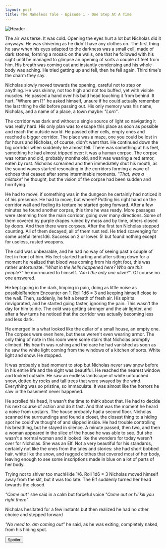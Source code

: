 ```yaml
---
layout: post
title: The Nameless Tale - Episode 1 - One Step At A Time
---
```


![Header](https://i.imgur.com/VUjXVxp.png)

The air was terse. It was cold. Opening the eyes hurt a lot but Nicholas did it anyways. He was shivering as he didn't have any clothes on. The first thing he saw when his eyes adapted to the darkness was a small cell, made of dark stones, forming a mosaic on the walls, one that he followed with his sight until he managed to glimpse an opening of sorts a couple of feet from him. His breath was coming out and instantly condensing and his whole body was aching. He tried getting up and fell, then he fell again. Third time's the charm they say. 

Nicholas slowly moved towards the opening, careful not to step on anything. He was skinny, not too high and not too buffed, yet with visible muscles. He passed a hand over his bald head touching it from behind. It hurt. "Where am I?" he asked himself, unsure if he could actually remember the last thing he did before passing out. His only memory was his name, Nicholas, and a name of a place, a town maybe: *"Lorn"*.

The corridor was dark and without a single source of light so navigating it was really hard. His only plan was to escape this place as soon as possible and reach the outside world. He passed other cells, empty ones and reached a bigger corridor. The place was a maze, one you could be lost in for hours and Nicholas, of course, didn't want that. He continued down the big corridor when suddenly he almost fell. There was something at his feet, something he had almost tripped over: it was a human corpse. The corpse was rotten and old, probably months old, and it was wearing a red armor, eaten by rust. Nicholas screamed and then immediately shut his mouth, as the sound waves started resonating in the corridors forming a wave of echoes that ceased after some interminable moments. *"That, was a mistake"* he thought, but the vision of the corpse had been sudden and horrifying. 

He had to move, if something was in the dungeon he certainly had noticed it of his presence. He had to move, but where? Putting his right hand on the corridor wall and feeling its texture he started going forward. After a few minutes he found another corpse, this time he was ready. More passages were stemming from the main corridor, going over many directions. Some of them covered by purple drapes ruined by moss and by time, others closed by doors. And then there were corpses. After the first ten Nicholas stopped counting. All of them decayed, all of them rust red. <span class="tooltip">He tried scavenging for some useful items<span class="tooltiptext">1d6. Success on 2 or lower. 5!</span></span> but found nothing except for useless, rusted weapons.

The cold was unbearable, and he had no way of seeing past a couple of feet in front of him. His feet started hurting and after sitting down for a moment he realized that blood was coming from his right foot, this was rather unfortunate. *"What in the hells happened here? Who are this people?"* he mormoured to himself. *"Am I the only one alive?"*. Of course no one answered. 

He kept going in the dark, limping in pain, <span class="tooltip">doing as little noise as possible<span class="tooltiptext">Random Encounter on 1. Roll 1d6 = 3</span></span> and keeping himself close to the wall. Then, suddenly, he felt a breath of fresh air. His spirits rinvigorated, and he started going faster, ignoring the pain. This wasn't the day for him to die. The cold was getting stronger and the air lighter, and after a few turns he noticed that the corridor was actually becoming less and less dark. 

He emerged in a what looked like the cellar of a small house, an empty one. The corpses were even here, but these weren't even wearing armor. The only thing of note in this room were some stairs that Nicholas promptly climbed. His hearth was rushing and the care he had vanished as soon as he saw the white light coming from the windows of a kitchen of sorts. White light and snow. He stopped. 

It was probably a bad moment to stop but Nicholas never saw snow before in his entire life and the sight was beautiful. He reached the nearest window and looked outside. He saw an endless landscape of white untouched snow, dotted by rocks and tall trees that were swayed by the wind. Everything was so pristine, so immaculate. It was almost like the horrors he saw in the basement never happened.

He scrolled his head, it wasn't the time to think about that. He had to decide his next course of action and do it fast. And that was the moment he heard a noise from upstairs. The house probably had a second floor. Nicholas scanned the surroundings and found a closet, the closest thing to a hiding spot he could've thought of and slipped inside. He had trouble controlling his breathing, but he stayed in silence. A minute passed, then two, and then a woman appeared in the slice of the house he was able to see. But she wasn't a normal woman and it looked like the wonders for today weren't over for Nicholas. She was an Elf. Not a very beautiful for his standards, certainly not like the ones from the tales and stories: she had short bobbed hair, white like the snow, and rugged clothes that covered most of her body, leaving enough to see some inscriptions made in blue on a lot of parts of her body. 

<span class="tooltip">Trying not to shiver too much<span class="tooltiptext">Hide 1/6. Roll 1d6 = 3</span></span> Nicholas moved himself away from the slit, but it was too late. The Elf suddenly turned her head towards the closed.

*"Come out"* she said in a calm but forceful voice *"Come out or I'll kill you right there"*

Nicholas hesitated for a few instants but then realized he had no other choice and stepped forward

*"No need to, am coming out"* he said, as he was exiting, completely naked, from his hiding spot.


<button title="Click to show/hide content" type="button" onclick="if(document.getElementById('spoiler') .style.display=='none') {document.getElementById('spoiler') .style.display=''}else{document.getElementById('spoiler') .style.display='none'}">Spoiler</button>
<div id="spoiler" style="display:none; background: #f9f9f9;
  border-left: 10px solid #ccc;
  margin: 1.5em 10px;
  padding: 0.5em 10px;">
<b>Nicholas "Fury" Hopton</b>
<br><br>
Level 1 Fighter
<br><br>
STR: 15 (+1)<br>
DEX: 12 (0)<br>
CON: 13 (+1)<br>
INT: 7 (-1)<br>
WIS: 9 (0)<br>
CHAR: 5 (-2)<br>
<br><br>
AAC: 0<br>
HP: 9/9<br>
<br><br>
<b>Saves:</b><br><br>
Death: 12<br>
Wand: 13<br>
Paralysis: 14<br>
Breath: 15<br>
Magic: 16<br>
<br><br>
<b>Skills:</b><br>
Hear Noise: 1/6<br>
Find Door: 1/6<br>
Open Door: 1/6<br>
Find Trap: 1/6<br>
Light Fire: 2/6<br>
Hunt/Forage 1/6<br>
<br><br>
<b>Inventory:</b> None<br>
</div>
